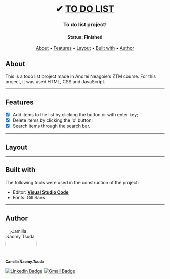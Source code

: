 <h1 align="center">
   ✔︎ <a href="#"> TO DO LIST </a>
</h1>

<h3 align="center">
    To do list project!
</h3>

<h4 align="center"> 
	 Status: Finished
</h4>

<p align="center">
 <a href="#about">About</a> •
 <a href="#features">Features</a> •
 <a href="#layout">Layout</a> • 
 <a href="#built-with">Built with</a> • 
 <a href="#author">Author</a>
</p>


## About

This is a todo list project made in Andrei Neagoie's ZTM course. 
For this project, it was used HTML, CSS and JavaScript.
<!-- Link: https://naomy19.github.io/Startup-landing-page/ -->

---

## Features

- [x] Add items to the list by clicking the button or with enter key;
- [x] Delete items by clicking the 'x' button;
- [x] Search items through the search bar.

---

## Layout

<p align="center">
<!--   <img alt="startup-page" title="#startup-page" src="startup-page-layout.png" width="600px"> -->
</p>

---

## Built with

The following tools were used in the construction of the project:

-   Editor:  **[Visual Studio Code](https://code.visualstudio.com/)**
-   Fonts:  Gill Sans

---

## Author

<a href="https://github.com/naomy19">
 <img style="border-radius: 50%;" src="https://avatars.githubusercontent.com/naomy19" width="100px;" alt="Camilla Naomy Tsuda"/>
 <br />
 <sub><b>Camilla Naomy Tsuda</b></sub></a> 
 <br />

[![Linkedin Badge](https://img.shields.io/badge/-Camilla-blue?style=flat-square&logo=Linkedin&logoColor=white&link=https://www.linkedin.com/in/camilla-naomy-tsuda-33839b133/)](https://www.linkedin.com/in/camilla-naomy-tsuda-33839b133/) 
[![Gmail Badge](https://img.shields.io/badge/-camillanaomy@gmail.com-c14438?style=flat-square&logo=Gmail&logoColor=white&link=mailto:camillanaomy@gmail.com)](mailto:camillanaomy@gmail.com)
